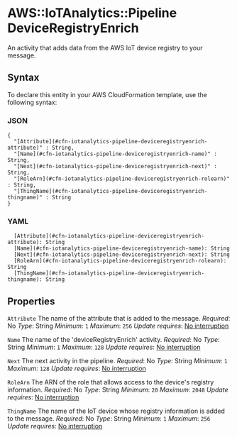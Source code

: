 # AWS::IoTAnalytics::Pipeline DeviceRegistryEnrich<a name="aws-properties-iotanalytics-pipeline-deviceregistryenrich"></a>

An activity that adds data from the AWS IoT device registry to your message\.

## Syntax<a name="aws-properties-iotanalytics-pipeline-deviceregistryenrich-syntax"></a>

To declare this entity in your AWS CloudFormation template, use the following syntax:

### JSON<a name="aws-properties-iotanalytics-pipeline-deviceregistryenrich-syntax.json"></a>

```
{
  "[Attribute](#cfn-iotanalytics-pipeline-deviceregistryenrich-attribute)" : String,
  "[Name](#cfn-iotanalytics-pipeline-deviceregistryenrich-name)" : String,
  "[Next](#cfn-iotanalytics-pipeline-deviceregistryenrich-next)" : String,
  "[RoleArn](#cfn-iotanalytics-pipeline-deviceregistryenrich-rolearn)" : String,
  "[ThingName](#cfn-iotanalytics-pipeline-deviceregistryenrich-thingname)" : String
}
```

### YAML<a name="aws-properties-iotanalytics-pipeline-deviceregistryenrich-syntax.yaml"></a>

```
  [Attribute](#cfn-iotanalytics-pipeline-deviceregistryenrich-attribute): String
  [Name](#cfn-iotanalytics-pipeline-deviceregistryenrich-name): String
  [Next](#cfn-iotanalytics-pipeline-deviceregistryenrich-next): String
  [RoleArn](#cfn-iotanalytics-pipeline-deviceregistryenrich-rolearn): String
  [ThingName](#cfn-iotanalytics-pipeline-deviceregistryenrich-thingname): String
```

## Properties<a name="aws-properties-iotanalytics-pipeline-deviceregistryenrich-properties"></a>

`Attribute`  <a name="cfn-iotanalytics-pipeline-deviceregistryenrich-attribute"></a>
The name of the attribute that is added to the message\.
*Required*: No
*Type*: String
*Minimum*: `1`
*Maximum*: `256`
*Update requires*: [No interruption](https://docs.aws.amazon.com/AWSCloudFormation/latest/UserGuide/using-cfn-updating-stacks-update-behaviors.html#update-no-interrupt)

`Name`  <a name="cfn-iotanalytics-pipeline-deviceregistryenrich-name"></a>
The name of the 'deviceRegistryEnrich' activity\.
*Required*: No
*Type*: String
*Minimum*: `1`
*Maximum*: `128`
*Update requires*: [No interruption](https://docs.aws.amazon.com/AWSCloudFormation/latest/UserGuide/using-cfn-updating-stacks-update-behaviors.html#update-no-interrupt)

`Next`  <a name="cfn-iotanalytics-pipeline-deviceregistryenrich-next"></a>
The next activity in the pipeline\.
*Required*: No
*Type*: String
*Minimum*: `1`
*Maximum*: `128`
*Update requires*: [No interruption](https://docs.aws.amazon.com/AWSCloudFormation/latest/UserGuide/using-cfn-updating-stacks-update-behaviors.html#update-no-interrupt)

`RoleArn`  <a name="cfn-iotanalytics-pipeline-deviceregistryenrich-rolearn"></a>
The ARN of the role that allows access to the device's registry information\.
*Required*: No
*Type*: String
*Minimum*: `20`
*Maximum*: `2048`
*Update requires*: [No interruption](https://docs.aws.amazon.com/AWSCloudFormation/latest/UserGuide/using-cfn-updating-stacks-update-behaviors.html#update-no-interrupt)

`ThingName`  <a name="cfn-iotanalytics-pipeline-deviceregistryenrich-thingname"></a>
The name of the IoT device whose registry information is added to the message\.
*Required*: No
*Type*: String
*Minimum*: `1`
*Maximum*: `256`
*Update requires*: [No interruption](https://docs.aws.amazon.com/AWSCloudFormation/latest/UserGuide/using-cfn-updating-stacks-update-behaviors.html#update-no-interrupt)
